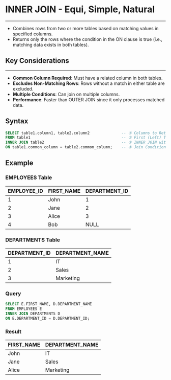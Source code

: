 # INNER JOIN - Equi, Simple, Natural
---------------------------------
- Combines rows from two or more tables based on matching values in specified columns.
- Returns only the rows where the condition in the ON clause is true (i.e., matching data exists in both tables).

## Key Considerations
---------------------
- **Common Column Required**: Must have a related column in both tables.
- **Excludes Non-Matching Rows**: Rows without a match in either table are excluded.
- **Multiple Conditions**: Can join on multiple columns.
- **Performance**: Faster than OUTER JOIN since it only processes matched data.

## Syntax
```sql
SELECT table1.column1, table2.column2              -- ① Columns to Retrieve
FROM table1                                        -- ② First (Left) Table
INNER JOIN table2                                  -- ③ INNER JOIN with Second (Right) Table
ON table1.common_column = table2.common_column;    -- ④ Join Condition
```

## Example

### EMPLOYEES Table
| EMPLOYEE_ID | FIRST_NAME | DEPARTMENT_ID |
|-------------|------------|----------------|
| 1           | John       | 1              |
| 2           | Jane       | 2              |
| 3           | Alice      | 3              |
| 4           | Bob        | NULL           |

### DEPARTMENTS Table
| DEPARTMENT_ID | DEPARTMENT_NAME |
|---------------|-----------------|
| 1             | IT              |
| 2             | Sales           |
| 3             | Marketing       |

### Query
```sql
SELECT E.FIRST_NAME, D.DEPARTMENT_NAME
FROM EMPLOYEES E
INNER JOIN DEPARTMENTS D
ON E.DEPARTMENT_ID = D.DEPARTMENT_ID;
```

### Result
| FIRST_NAME | DEPARTMENT_NAME |
|------------|-----------------|
| John       | IT              |
| Jane       | Sales           |
| Alice      | Marketing       |

